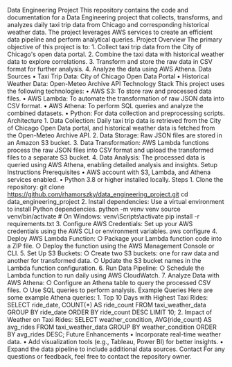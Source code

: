 Data Engineering Project
This repository contains the code and documentation for a Data Engineering project that collects, transforms, and analyzes daily taxi trip data from Chicago and corresponding historical weather data. The project leverages AWS services to create an efficient data pipeline and perform analytical queries.
Project Overview
The primary objective of this project is to:
	1. Collect taxi trip data from the City of Chicago's open data portal.
	2. Combine the taxi data with historical weather data to explore correlations.
	3. Transform and store the raw data in CSV format for further analysis.
	4. Analyze the data using AWS Athena.
Data Sources
	• Taxi Trip Data: City of Chicago Open Data Portal
	• Historical Weather Data: Open-Meteo Archive API
Technology Stack
This project uses the following technologies:
	• AWS S3: To store raw and processed data files.
	• AWS Lambda: To automate the transformation of raw JSON data into CSV format.
	• AWS Athena: To perform SQL queries and analyze the combined datasets.
	• Python: For data collection and preprocessing scripts.
Architecture
	1. Data Collection: Daily taxi trip data is retrieved from the City of Chicago Open Data portal, and historical weather data is fetched from the Open-Meteo Archive API.
	2. Data Storage: Raw JSON files are stored in an Amazon S3 bucket.
	3. Data Transformation: AWS Lambda functions process the raw JSON files into CSV format and upload the transformed files to a separate S3 bucket.
	4. Data Analysis: The processed data is queried using AWS Athena, enabling detailed analysis and insights.
Setup Instructions
Prerequisites
	• AWS account with S3, Lambda, and Athena services enabled.
	• Python 3.8 or higher installed locally.
Steps
	1. Clone the repository:
git clone https://github.com/rhamorszky/data_engineering_project.git
cd data_engineering_project
	2. Install dependencies: Use a virtual environment to install Python dependencies.
python -m venv venv
source venv/bin/activate  # On Windows: venv\Scripts\activate
pip install -r requirements.txt
	3. Configure AWS Credentials: Set up your AWS credentials using the AWS CLI or environment variables.
aws configure
	4. Deploy AWS Lambda Function:
		○ Package your Lambda function code into a ZIP file.
		○ Deploy the function using the AWS Management Console or CLI.
	5. Set Up S3 Buckets:
		○ Create two S3 buckets: one for raw data and another for transformed data.
		○ Update the S3 bucket names in the Lambda function configuration.
	6. Run Data Pipeline:
		○ Schedule the Lambda function to run daily using AWS CloudWatch.
	7. Analyze Data with AWS Athena:
		○ Configure an Athena table to query the processed CSV files.
		○ Use SQL queries to perform analysis.
Example Queries
Here are some example Athena queries:
	1. Top 10 Days with Highest Taxi Rides:
SELECT ride_date, COUNT(*) AS ride_count
FROM taxi_weather_data
GROUP BY ride_date
ORDER BY ride_count DESC
LIMIT 10;
	2. Impact of Weather on Taxi Rides:
SELECT weather_condition, AVG(ride_count) AS avg_rides
FROM taxi_weather_data
GROUP BY weather_condition
ORDER BY avg_rides DESC;
Future Enhancements
	• Incorporate real-time weather data.
	• Add visualization tools (e.g., Tableau, Power BI) for better insights.
	• Expand the data pipeline to include additional data sources.
Contact
For any questions or feedback, feel free to contact the repository owner.
